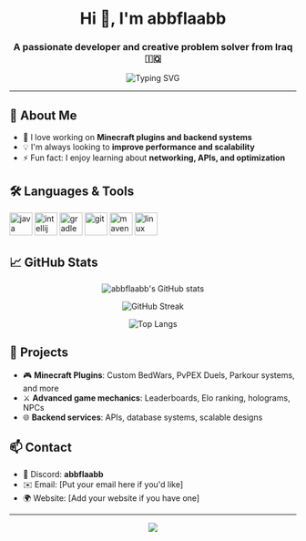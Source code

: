 <h1 align="center">Hi 👋, I'm abbflaabb</h1>
<h3 align="center">A passionate developer and creative problem solver from Iraq 🇮🇶</h3>

<p align="center">
  <img src="https://readme-typing-svg.demolab.com?font=Fira+Code&size=22&pause=1000&color=36BCF7&center=true&vCenter=true&width=435&lines=Welcome+to+my+GitHub!;I'm+a+Backend+%26+Plugin+Developer.;I+love+Minecraft+plugin+development!;Always+learning+new+things+%F0%9F%9A%80" alt="Typing SVG" />
</p>

---

## 🚀 About Me
- 🌟 I love working on **Minecraft plugins and backend systems**
- 💡 I'm always looking to **improve performance and scalability**
- ⚡ Fun fact: I enjoy learning about **networking, APIs, and optimization**

## 🛠️ Languages & Tools
<p align="left">
  <img src="https://cdn.jsdelivr.net/gh/devicons/devicon/icons/java/java-original.svg" alt="java" width="40" height="40"/>
  <img src="https://cdn.jsdelivr.net/gh/devicons/devicon/icons/intellij/intellij-original.svg" alt="intellij" width="40" height="40"/>
  <img src="https://cdn.jsdelivr.net/gh/devicons/devicon/icons/gradle/gradle-plain.svg" alt="gradle" width="40" height="40"/>
  <img src="https://cdn.jsdelivr.net/gh/devicons/devicon/icons/git/git-original.svg" alt="git" width="40" height="40"/>
  <img src="https://cdn.jsdelivr.net/gh/devicons/devicon/icons/maven/maven-original.svg" alt="maven" width="40" height="40"/>
  <img src="https://cdn.jsdelivr.net/gh/devicons/devicon/icons/linux/linux-original.svg" alt="linux" width="40" height="40"/>
</p>

## 📈 GitHub Stats
<p align="center">
  <img src="https://github-readme-stats.vercel.app/api?username=abbflaabb&show_icons=true&theme=tokyonight&border_radius=10" alt="abbflaabb's GitHub stats" />
</p>

<p align="center">
  <img src="https://github-readme-streak-stats.herokuapp.com/?user=abbflaabb&theme=tokyonight" alt="GitHub Streak" />
</p>

<p align="center">
  <img src="https://github-readme-stats.vercel.app/api/top-langs/?username=abbflaabb&layout=compact&theme=tokyonight" alt="Top Langs" />
</p>

## 💼 Projects
- 🎮 **Minecraft Plugins**: Custom BedWars, PvPEX Duels, Parkour systems, and more
- ⚔️ **Advanced game mechanics**: Leaderboards, Elo ranking, holograms, NPCs
- 🌐 **Backend services**: APIs, database systems, scalable designs

## 📫 Contact
- 💬 Discord: **abbflaabb**
- ✉️ Email: [Put your email here if you'd like]
- 🌍 Website: [Add your website if you have one]

---

<p align="center">
  <img src="https://capsule-render.vercel.app/api?type=waving&color=36BCF7&height=120&section=footer"/>
</p>
